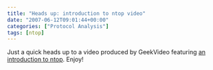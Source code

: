 ```yaml
---
title: "Heads up: introduction to ntop video"
date: "2007-06-12T09:01:44+00:00"
categories: ["Protocol Analysis"]
tags: [ntop]
---
```


Just a quick heads up to a video produced by GeekVideo featuring <a href="http://geekvideo.blogspot.com/2007/03/ntop-network-traffic-probe.html">an introduction to ntop</a>. Enjoy!
